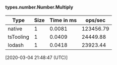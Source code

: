 #### types.number.Number.Multiply

| Type | Size       | Time in ms | ops/sec |
|------|------------|------------|---------|
| native | 1 | 0.0081 | 123456.79 |
| tsTooling | 1 | 0.0409 | 24449.88 |
| lodash | 1 | 0.0418 | 23923.44 |

[2020-03-04 21:48:47 (UTC)]
